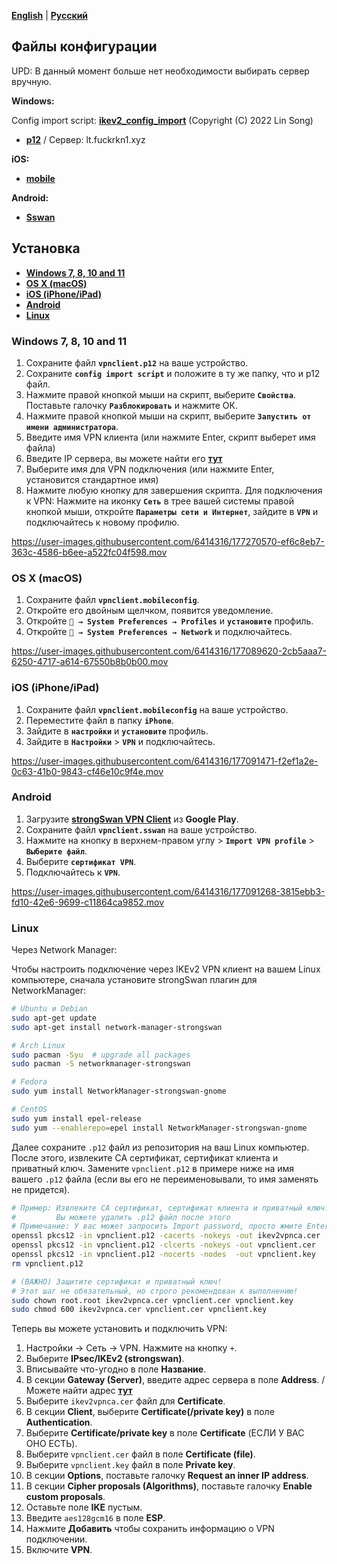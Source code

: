 [**English**](README.md) | [**Русский**](README-ru.md)

## Файлы конфигурации

UPD: В данный момент больше нет необходимости выбирать сервер вручную.

**Windows:**

Config import script: [**ikev2_config_import**](/client-conf/ikev2_config_import.cmd) (Copyright (C) 2022 Lin Song)
- [**p12**](/client-conf/vpnclient.p12) / Сервер: lt.fuckrkn1.xyz

**iOS:**
- [**mobile**](/client-conf/vpnclient.mobileconfig)

**Android:**
- [**Sswan**](/client-conf/vpnclient.sswan)


## Установка

* [**Windows 7, 8, 10 and 11**](#windows-7-8-10-and-11)
* [**OS X (macOS)**](#os-x-macos)
* [**iOS (iPhone/iPad)**](#ios-iphoneipad)
* [**Android**](#android)
* [**Linux**](#linux)

### Windows 7, 8, 10 and 11
1. Сохраните файл **``vpnclient.p12``** на ваше устройство.
2. Сохраните **``config import script``** и положите в ту же папку, что и p12 файл.
3. Нажмите правой кнопкой мыши на скрипт, выберите **``Свойства``**. Поставьте галочку **``Разблокировать``** и нажмите ОК.
4. Нажмите правой кнопкой мыши на скрипт, выберите **``Запустить от имени администратора``**.
5. Введите имя VPN клиента (или нажмите Enter, скрипт выберет имя файла)
6. Введите IP сервера, вы можете найти его [**тут**](#файлы-конфигурации)
7. Выберите имя для VPN подключения (или нажмите Enter, установится стандартное имя)
8. Нажмите любую кнопку для завершения скрипта.
Для подключения к VPN: Нажмите на иконку **``Сеть``** в трее вашей системы правой кнопкой мыши, откройте **``Параметры сети и Интернет``**, зайдите в **``VPN``** и подключайтесь к новому профилю.



https://user-images.githubusercontent.com/6414316/177270570-ef6c8eb7-363c-4586-b6ee-a522fc04f598.mov


### OS X (macOS)
1. Сохраните файл **``vpnclient.mobileconfig``**.
2. Откройте его двойным щелчком, появится уведомление.
3. Откройте **`` → System Preferences → Profiles``** и **``установите``** профиль.
4. Откройте **`` → System Preferences → Network``** и подключайтесь.


https://user-images.githubusercontent.com/6414316/177089620-2cb5aaa7-6250-4717-a614-67550b8b0b00.mov


### iOS (iPhone/iPad)
1. Сохраните файл **``vpnclient.mobileconfig``** на ваше устройство.
2. Переместите файл в папку **``iPhone``**.
3. Зайдите в **``настройки``** и **``установите``** профиль.
4. Зайдите в **``Настройки``** > **``VPN``** и подключайтесь.


https://user-images.githubusercontent.com/6414316/177091471-f2ef1a2e-0c63-41b0-9843-cf46e10c9f4e.mov


### Android
1. Загрузите [**strongSwan VPN Client**](https://play.google.com/store/apps/details?id=org.strongswan.android) из **Google Play**.
2. Сохраните файл **``vpnclient.sswan``** на ваше устройство.
3. Нажмите на кнопку в верхнем-правом углу > **``Import VPN profile``** > **``Выберите файл``**.
4. Выберите **``сертификат VPN``**.
5. Подключайтесь к **``VPN``**.


https://user-images.githubusercontent.com/6414316/177091268-3815ebb3-fd10-42e6-9699-c11864ca9852.mov



### Linux

Через Network Manager:

Чтобы настроить подключение через IKEv2 VPN клиент на вашем Linux компьютере, сначала установите strongSwan плагин для NetworkManager:

```bash
# Ubuntu и Debian
sudo apt-get update
sudo apt-get install network-manager-strongswan

# Arch Linux
sudo pacman -Syu  # upgrade all packages
sudo pacman -S networkmanager-strongswan

# Fedora
sudo yum install NetworkManager-strongswan-gnome

# CentOS
sudo yum install epel-release
sudo yum --enablerepo=epel install NetworkManager-strongswan-gnome
```

Далее сохраните `.p12` файл из репозитория на ваш Linux компьютер. После этого, извлеките CA сертификат, сертификат клиента и приватный ключ. Замените `vpnclient.p12` в примере ниже на имя вашего `.p12` файла (если вы его не переименовывали, то имя заменять не придется).

```bash
# Пример: Извлеките CA сертификат, сертификат клиента и приватный ключ.
#         Вы можете удалить .p12 файл после этого
# Примечание: У вас может запросить Import password, просто жмите Enter.
openssl pkcs12 -in vpnclient.p12 -cacerts -nokeys -out ikev2vpnca.cer
openssl pkcs12 -in vpnclient.p12 -clcerts -nokeys -out vpnclient.cer
openssl pkcs12 -in vpnclient.p12 -nocerts -nodes  -out vpnclient.key
rm vpnclient.p12

# (ВАЖНО) Защитите сертификат и приватный ключ!
# Этот шаг не обязательный, но строго рекомендован к выполнению!
sudo chown root.root ikev2vpnca.cer vpnclient.cer vpnclient.key
sudo chmod 600 ikev2vpnca.cer vpnclient.cer vpnclient.key
```

Теперь вы можете установить и подключить VPN:

1. Настройки -> Сеть -> VPN. Нажмите на кнопку `+`.
1. Выберите **IPsec/IKEv2 (strongswan)**.
1. Вписывайте что-угодно в поле **Название**.
1. В секции **Gateway (Server)**, введите адрес сервера в поле **Address**. / Можете найти адрес  [**тут**](#файлы-конфигурации)
1. Выберите `ikev2vpnca.cer` файл для **Certificate**.
1. В секции **Client**, выберите **Certificate(/private key)** в поле **Authentication**.
1. Выберите **Certificate/private key** в поле **Certificate** (ЕСЛИ У ВАС ОНО ЕСТЬ).
1. Выберите `vpnclient.cer` файл в поле **Certificate (file)**.
1. Выберите `vpnclient.key` файл в поле **Private key**.
1. В секции **Options**, поставьте галочку **Request an inner IP address**.
1. В секции **Cipher proposals (Algorithms)**, поставьте галочку **Enable custom proposals**.
1. Оставьте поле **IKE** пустым.
1. Введите `aes128gcm16` в поле **ESP**.
1. Нажмите **Добавить** чтобы сохранить информацию о VPN подключении.
1. Включите **VPN**.

